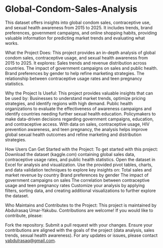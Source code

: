 # Global-Condom-Sales-Analysis
This dataset offers insights into global condom sales, contraceptive use, and sexual health awareness from 2015 to 2025. It includes trends, brand preferences, government campaigns, and online shopping habits, providing valuable information for predicting market trends and evaluating what works.

What the Project Does:
This project provides an in-depth analysis of global condom sales, contraceptive usage, and sexual health awareness from 2015 to 2025. It explores: Sales trends and revenue distribution across countries. The impact of government campaigns on sales and public health. Brand preferences by gender to help refine marketing strategies. The relationship between contraceptive usage rates and teen pregnancy statistics.

Why the Project Is Useful:
This project provides valuable insights that can be used by: Businesses to understand market trends, optimize pricing strategies, and identify regions with high demand. Public health organizations to evaluate the effectiveness of awareness campaigns and identify countries needing further sexual health education. Policymakers to make data-driven decisions regarding government campaigns, education, and contraceptive access. With data on sales, contraceptive usage, HIV prevention awareness, and teen pregnancy, the analysis helps improve global sexual health outcomes and refine marketing and distribution strategies.

How Users Can Get Started with the Project:
To get started with this project: Download the dataset (kaggle.com) containing global sales data, contraceptive usage rates, and public health statistics. Open the dataset in Excel for analysis and visualization. Use the provided pivot tables, charts, and data validation techniques to explore key insights on: Total sales and market revenue by country Brand preferences by gender The impact of government campaigns on sales The correlation between contraceptive usage and teen pregnancy rates Customize your analysis by applying filters, sorting data, and creating additional visualizations to further explore the dataset.

Who Maintains and Contributes to the Project:
This project is maintained by Abdulrasaq Umar-Yakubu. Contributions are welcome! If you would like to contribute, please:

Fork the repository. Submit a pull request with your changes. Ensure your contributions are aligned with the goals of the project (data analysis, sales trends, sexual health awareness). For any updates or issues, please contact yabdulrasaq@gmail.com.
